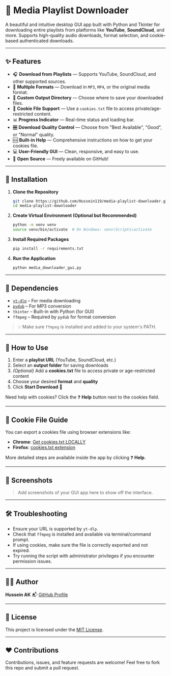 # 🎵 Media Playlist Downloader

A beautiful and intuitive desktop GUI app built with Python and Tkinter for downloading entire playlists from platforms like **YouTube**, **SoundCloud**, and more. Supports high-quality audio downloads, format selection, and cookie-based authenticated downloads.

---

## ✨ Features

* 🎧 **Download from Playlists** — Supports YouTube, SoundCloud, and other supported sources.
* 🔽 **Multiple Formats** — Download in `MP3`, `MP4`, or the original media format.
* 💾 **Custom Output Directory** — Choose where to save your downloaded files.
* 🍪 **Cookie File Support** — Use a `cookies.txt` file to access private/age-restricted content.
* 📊 **Progress Indicator** — Real-time status and loading bar.
* 🎛️ **Download Quality Control** — Choose from "Best Available", "Good", or "Normal" quality.
* 🆘 **Built-in Help** — Comprehensive instructions on how to get your cookies file.
* 💻 **User-Friendly GUI** — Clean, responsive, and easy to use.
* 💬 **Open Source** — Freely available on GitHub!

---

## 🚀 Installation

1. **Clone the Repository**

   ```bash
   git clone https://github.com/Hussein119/media-playlist-downloader.git
   cd media-playlist-downloader
   ```

2. **Create Virtual Environment (Optional but Recommended)**

   ```bash
   python -m venv venv
   source venv/bin/activate  # On Windows: venv\Scripts\activate
   ```

3. **Install Required Packages**

   ```bash
   pip install -r requirements.txt
   ```

4. **Run the Application**

   ```bash
   python media_downloader_gui.py
   ```

---

## 🧩 Dependencies

* [`yt-dlp`](https://github.com/yt-dlp/yt-dlp) – For media downloading
* [`pydub`](https://github.com/jiaaro/pydub) – For MP3 conversion
* `tkinter` – Built-in with Python (for GUI)
* `ffmpeg` – Required by `pydub` for format conversion

> 💡 Make sure `ffmpeg` is installed and added to your system's PATH.

---

## 📁 How to Use

1. Enter a **playlist URL** (YouTube, SoundCloud, etc.)
2. Select an **output folder** for saving downloads
3. *(Optional)* Add a **cookies.txt** file to access private or age-restricted content
4. Choose your desired **format** and **quality**
5. Click **Start Download** 🚀

Need help with cookies? Click the ❓ **Help** button next to the cookies field.

---

## 🔐 Cookie File Guide

You can export a cookies file using browser extensions like:

* **Chrome**: [Get cookies.txt LOCALLY](https://chrome.google.com/webstore/detail/get-cookiestxt-locally/)
* **Firefox**: [cookies.txt extension](https://addons.mozilla.org/en-US/firefox/addon/cookies-txt/)

More detailed steps are available inside the app by clicking ❓ **Help**.

---

## 📸 Screenshots

> Add screenshots of your GUI app here to show off the interface.

---

## 🛠️ Troubleshooting

* Ensure your URL is supported by `yt-dlp`.
* Check that `ffmpeg` is installed and available via terminal/command prompt.
* If using cookies, make sure the file is correctly exported and not expired.
* Try running the script with administrator privileges if you encounter permission issues.

---

## 🧑‍💻 Author

**Hussein AK**
📬 [GitHub Profile](https://github.com/Hussein119)

---

## 📜 License

This project is licensed under the [MIT License](LICENSE).

---

## ❤️ Contributions

Contributions, issues, and feature requests are welcome!
Feel free to fork this repo and submit a pull request.
